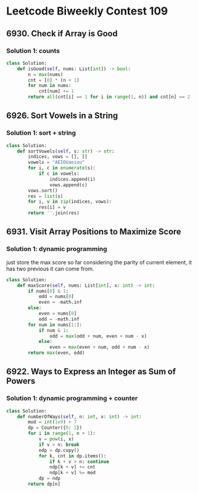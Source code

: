 # Leetcode Biweekly Contest 109

## 6930. Check if Array is Good

### Solution 1:  counts

```py
class Solution:
    def isGood(self, nums: List[int]) -> bool:
        n = max(nums)
        cnt = [0] * (n + 1)
        for num in nums:
            cnt[num] += 1
        return all(cnt[i] == 1 for i in range(1, n)) and cnt[n] == 2
```

## 6926. Sort Vowels in a String

### Solution 1:  sort + string

```py
class Solution:
    def sortVowels(self, s: str) -> str:
        indices, vows = [], []
        vowels = "AEIOUaeiou"
        for i, c in enumerate(s):
            if c in vowels:
                indices.append(i)
                vows.append(c)
        vows.sort()
        res = list(s)
        for i, v in zip(indices, vows):
            res[i] = v
        return ''.join(res)
```

## 6931. Visit Array Positions to Maximize Score

### Solution 1:  dynamic programming

just store the max score so far considering the parity of current element, it has two previous it can come from.

```py
class Solution:
    def maxScore(self, nums: List[int], x: int) -> int:
        if nums[0] & 1:
            odd = nums[0]
            even = -math.inf
        else:
            even = nums[0]
            odd = -math.inf
        for num in nums[1:]:
            if num & 1:
                odd = max(odd + num, even + num - x)
            else:
                even = max(even + num, odd + num - x)
        return max(even, odd)
```

## 6922. Ways to Express an Integer as Sum of Powers

### Solution 1:  dynamic programming + counter

```py
class Solution:
    def numberOfWays(self, n: int, x: int) -> int:
        mod = int(1e9) + 7
        dp = Counter({0: 1})
        for i in range(1, n + 1):
            v = pow(i, x)
            if v > n: break
            ndp = dp.copy()
            for k, cnt in dp.items():
                if k + v > n: continue
                ndp[k + v] += cnt
                ndp[k + v] %= mod
            dp = ndp
        return dp[n]
```
